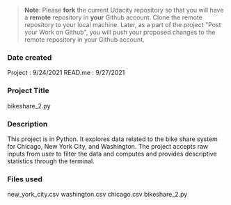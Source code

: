 >**Note**: Please **fork** the current Udacity repository so that you will have a **remote** repository in **your** Github account. Clone the remote repository to your local machine. Later, as a part of the project "Post your Work on Github", you will push your proposed changes to the remote repository in your Github account.

### Date created
Project : 9/24/2021
READ.me : 9/27/2021

### Project Title
bikeshare_2.py

### Description
This project is in Python.
It explores data related to the bike share system for Chicago, New York City, and Washington. 
The project accepts raw inputs from user to filter the data and computes and provides descriptive statistics through the terminal.

### Files used
new_york_city.csv
washington.csv
chicago.csv
bikeshare_2.py
